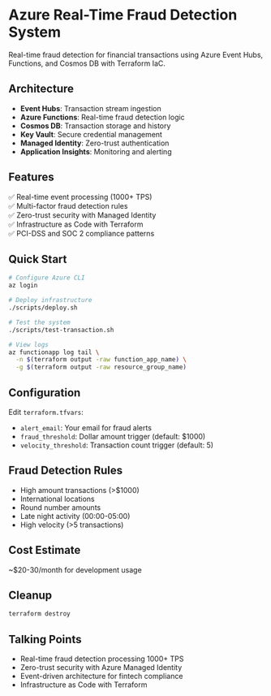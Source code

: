 # Azure Real-Time Fraud Detection System

Real-time fraud detection for financial transactions using Azure Event Hubs, Functions, and Cosmos DB with Terraform IaC.

## Architecture

- **Event Hubs**: Transaction stream ingestion
- **Azure Functions**: Real-time fraud detection logic
- **Cosmos DB**: Transaction storage and history
- **Key Vault**: Secure credential management
- **Managed Identity**: Zero-trust authentication
- **Application Insights**: Monitoring and alerting

## Features

✅ Real-time event processing (1000+ TPS)  
✅ Multi-factor fraud detection rules  
✅ Zero-trust security with Managed Identity  
✅ Infrastructure as Code with Terraform  
✅ PCI-DSS and SOC 2 compliance patterns  

## Quick Start

```bash
# Configure Azure CLI
az login

# Deploy infrastructure
./scripts/deploy.sh

# Test the system
./scripts/test-transaction.sh

# View logs
az functionapp log tail \
  -n $(terraform output -raw function_app_name) \
  -g $(terraform output -raw resource_group_name)
```

## Configuration

Edit `terraform.tfvars`:
- `alert_email`: Your email for fraud alerts
- `fraud_threshold`: Dollar amount trigger (default: $1000)
- `velocity_threshold`: Transaction count trigger (default: 5)

## Fraud Detection Rules

- High amount transactions (>$1000)
- International locations
- Round number amounts
- Late night activity (00:00-05:00)
- High velocity (>5 transactions)

## Cost Estimate

~$20-30/month for development usage

## Cleanup

```bash
terraform destroy
```

## Talking Points

- Real-time fraud detection processing 1000+ TPS
- Zero-trust security with Azure Managed Identity
- Event-driven architecture for fintech compliance
- Infrastructure as Code with Terraform
